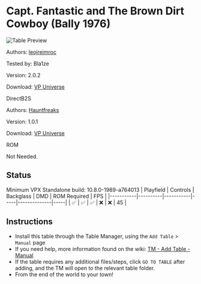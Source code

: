 ﻿# Capt. Fantastic and The Brown Dirt Cowboy (Bally 1976)

![Table Preview](../../images/vpx-captfantastic.png)

Authors: [leojreimroc](https://vpuniverse.com/profile/33733-leojreimroc/)

Tested by: Bla1ze

Version: 2.0.2

Download: [VP Universe](https://vpuniverse.com/files/file/11585-capt-fantastic-and-the-brown-dirt-cowboy-bally-1976/)

DirectB2S

Authors: [Hauntfreaks](https://vpuniverse.com/profile/5216-hauntfreaks/)

Version: 1.0.1

Download: [VP Universe](https://vpuniverse.com/files/file/11587-capt-fantastic-and-the-brown-dirt-cowboy-bally-1976-b2s/)

ROM

Not Needed.

## Status 

Minimum VPX Standalone build: 10.8.0-1989-a764013
| Playfield | Controls | Backglass | DMD | ROM Required | FPS | 
|-----------|----------|-----------|-----|--------------|-----|
| :white_check_mark: | :white_check_mark: | :white_check_mark: | :x: | :x: | 45 |

## Instructions

- Install this table through the Table Manager, using the `Add Table` > `Manual` page
- If you need help, more information found on the wiki: [TM - Add Table - Manual](https://github.com/LegendsUnchained/vpx-standalone-alp4k/wiki/%5B04%5D-%F0%9F%A7%A1-TM-%E2%80%90-Other-Features#add-table---manual)
- If the table requires any additional files/steps, click `GO TO TABLE` after adding, and the TM will open to the relevant table folder.
- From the end of the world to your town!

